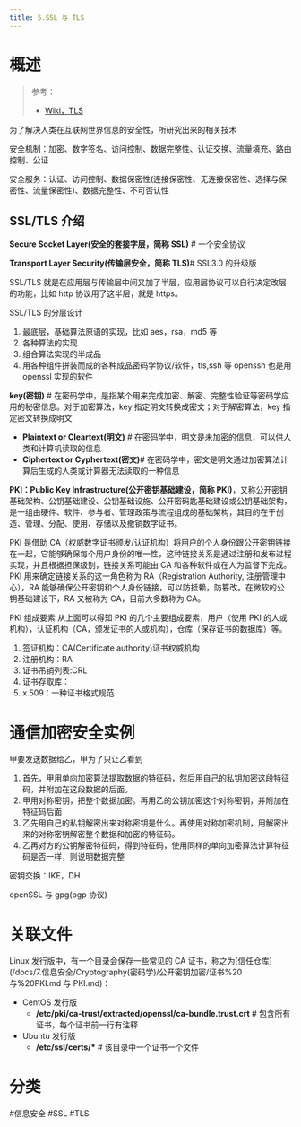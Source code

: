 ```yaml
---
title: 5.SSL 与 TLS
---
```


# 概述

> 参考：
>
> - [Wiki，TLS](https://en.wikipedia.org/wiki/Transport_Layer_Security)

为了解决人类在互联网世界信息的安全性，所研究出来的相关技术

安全机制：加密、数字签名、访问控制、数据完整性、认证交换、流量填充、路由控制、公证

安全服务：认证、访问控制、数据保密性(连接保密性、无连接保密性、选择与保密性、流量保密性)、数据完整性、不可否认性

## SSL/TLS 介绍

**Secure Socket Layer(安全的套接字层，简称 SSL)** # 一个安全协议

**Transport Layer Security(传输层安全，简称 TLS)**# SSL3.0 的升级版

SSL/TLS 就是在应用层与传输层中间又加了半层，应用层协议可以自行决定改层的功能，比如 http 协议用了这半层，就是 https。

SSL/TLS 的分层设计

1. 最底层，基础算法原语的实现，比如 aes，rsa，md5 等
2. 各种算法的实现
3. 组合算法实现的半成品
4. 用各种组件拼装而成的各种成品密码学协议/软件，tls,ssh 等 openssh 也是用 openssl 实现的软件

**key(密钥)** # 在密码学中，是指某个用来完成加密、解密、完整性验证等密码学应用的秘密信息。对于加密算法，key 指定明文转换成密文；对于解密算法，key 指定密文转换成明文

- **Plaintext or Cleartext(明文)** # 在密码学中，明文是未加密的信息，可以供人类和计算机读取的信息
- **Ciphertext or Cyphertext(密文)**# 在密码学中，密文是明文通过加密算法计算后生成的人类或计算器无法读取的一种信息

**PKI：Public Key Infrastructure(公开密钥基础建设，简称 PKI)**，又称公开密钥基础架构、公钥基础建设、公钥基础设施、公开密码匙基础建设或公钥基础架构，是一组由硬件、软件、参与者、管理政策与流程组成的基础架构，其目的在于创造、管理、分配、使用、存储以及撤销数字证书。

PKI 是借助 CA（权威数字证书颁发/认证机构）将用户的个人身份跟公开密钥链接在一起，它能够确保每个用户身份的唯一性，这种链接关系是通过注册和发布过程实现，并且根据担保级别，链接关系可能由 CA 和各种软件或在人为监督下完成。PKI 用来确定链接关系的这一角色称为 RA（Registration Authority, 注册管理中心），RA 能够确保公开密钥和个人身份链接，可以防抵赖，防篡改。在微软的公钥基础建设下，RA 又被称为 CA，目前大多数称为 CA。

PKI 组成要素
从上面可以得知 PKI 的几个主要组成要素，用户（使用 PKI 的人或机构），认证机构（CA，颁发证书的人或机构），仓库（保存证书的数据库）等。

1. 签证机构：CA(Certificate authority)证书权威机构
2. 注册机构：RA
3. 证书吊销列表:CRL
4. 证书存取库：
5. x.509：一种证书格式规范

# 通信加密安全实例

甲要发送数据给乙，甲为了只让乙看到

1. 首先，甲用单向加密算法提取数据的特征码，然后用自己的私钥加密这段特征码，并附加在这段数据的后面。
2. 甲用对称密钥，把整个数据加密。再用乙的公钥加密这个对称密钥，并附加在特征码后面
3. 乙先用自己的私钥解密出来对称密钥是什么。再使用对称加密机制，用解密出来的对称密钥解密整个数据和加密的特征码。
4. 乙再对方的公钥解密特征码，得到特征码，使用同样的单向加密算法计算特征码是否一样，则说明数据完整

密钥交换：IKE，DH

openSSL 与 gpg(pgp 协议)

# 关联文件

Linux 发行版中，有一个目录会保存一些常见的 CA 证书，称之为[信任仓库](/docs/7.信息安全/Cryptography(密码学)/公开密钥加密/证书%20 与%20PKI.md 与 PKI.md)：

- CentOS 发行版
  - **/etc/pki/ca-trust/extracted/openssl/ca-bundle.trust.crt** # 包含所有证书，每个证书前一行有注释
- Ubuntu 发行版
  - **/etc/ssl/certs/\*** # 该目录中一个证书一个文件

# 分类

#信息安全 #SSL #TLS